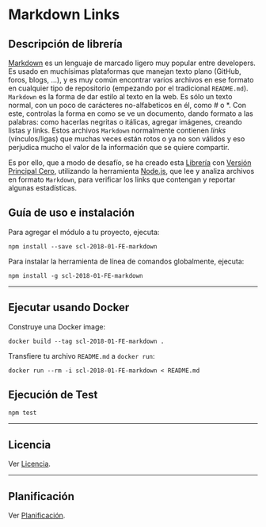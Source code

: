 # Markdown Links

## Descripción de librería

[Markdown](https://es.wikipedia.org/wiki/Markdown) es un lenguaje de marcado
ligero muy popular entre developers. Es usado en muchísimas plataformas que
manejan texto plano (GitHub, foros, blogs, ...), y es muy común
encontrar varios archivos en ese formato en cualquier tipo de repositorio
(empezando por el tradicional `README.md`).
`Markdown` es la forma de dar estilo al texto en la web. Es sólo un texto normal, con un poco de carácteres no-alfabeticos en él, como # o *. Con este, controlas la forma en como se ve un documento, dando formato a las palabras: como hacerlas negritas o itálicas, agregar imágenes, creando listas y links.
Estos archivos `Markdown` normalmente contienen _links_ (vínculos/ligas) que
muchas veces están rotos o ya no son válidos y eso perjudica mucho el valor de
la información que se quiere compartir.

Es por ello, que a modo de desafío, se ha creado esta [Librería](https://tjarataibo.github.io/scl-2018-01-FE-markdown) con [Versión Principal Cero](https://tjarataibo.github.io/scl-2018-01-FE-markdown/VERSION.md), utilizando la
herramienta [Node.js](https://nodejs.org/), que lee y analiza archivos
en formato `Markdown`, para verificar los links que contengan y reportar
algunas estadísticas.

## Guía de uso e instalación

Para agregar el módulo a tu proyecto, ejecuta:

    npm install --save scl-2018-01-FE-markdown

Para instalar la herramienta de línea de comandos globalmente, ejecuta:

    npm install -g scl-2018-01-FE-markdown

---

## Ejecutar usando Docker

Construye una Docker image:

    docker build --tag scl-2018-01-FE-markdown .

Transfiere tu archivo `README.md` a `docker run`:

    docker run --rm -i scl-2018-01-FE-markdown < README.md


## Ejecución de Test

    npm test

---

## Licencia

Ver [Licencia](https://tjarataibo.github.io/scl-2018-01-FE-markdown/LICENSE.md).

---

## Planificación

Ver [Planificación](https://trello.com/b/qsR86UjY/markdown).